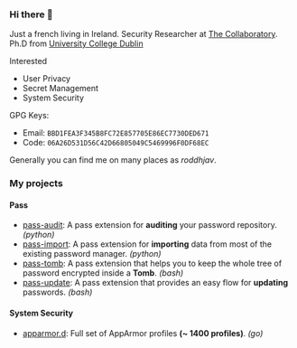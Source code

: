 ### Hi there 👋 

Just a french living in Ireland. Security Researcher at [The Collaboratory](https://www.collaboratory.ie).
Ph.D from [University College Dublin](https://www.ucd.ie)

Interested
- User Privacy
- Secret Management
- System Security

GPG Keys:
- Email: `BBD1FEA3F345B8FC72E857705E86EC7730DED671`
- Code: `06A26D531D56C42D66805049C5469996F0DF68EC`

Generally you can find me on many places as *roddhjav*.


### My projects

#### Pass

- [pass-audit]: A pass extension for **auditing** your password repository. *(python)*
- [pass-import]: A pass extension for **importing** data from most of the existing password manager. *(python)*
- [pass-tomb]: A pass extension that helps you to keep the whole tree of password encrypted inside a **Tomb**. *(bash)*
- [pass-update]: A pass extension that provides an easy flow for **updating** passwords. *(bash)*


#### System Security

- [apparmor.d]: Full set of AppArmor profiles **(~ 1400 profiles)**. *(go)*



[apparmor.d]: https://github.com/roddhjav/apparmor.d
[pass-audit]: https://github.com/roddhjav/pass-audit
[pass-import]: https://github.com/roddhjav/pass-import
[pass-tomb]: https://github.com/roddhjav/pass-tomb
[pass-update]: https://github.com/roddhjav/pass-update
